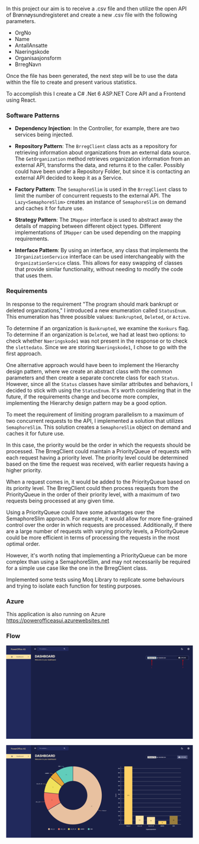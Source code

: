 In this project our aim is to receive a .csv file and then utilize the open API of
Brønnøysundregisteret and create a new .csv file with the following parameters.

- OrgNo
- Name
- AntallAnsatte
- Naeringskode
- Organisasjonsform
- BrregNavn

Once the file has been generated, the next step will be to use the data within the file to create and present various statistics.

To accomplish this I create a C# .Net 6 ASP.NET Core API and a Frontend using React.

### Software Patterns

- **Dependency Injection**: In the Controller, for example, there are two services being injected.

- **Repository Pattern**: The `BrregClient` class acts as a repository for retrieving information about organizations from an external data source. The `GetOrganization` method retrieves organization information from an external API, transforms the data, and returns it to the caller. Possibly could have been under a Repository Folder, but since it is contacting an external API decided to keep it as a Service.

- **Factory Pattern**: The `SemaphoreSlim` is used in the `BrregClient` class to limit the number of concurrent requests to the external API. The `Lazy<SemaphoreSlim>` creates an instance of `SemaphoreSlim` on demand and caches it for future use.

- **Strategy Pattern**: The `IMapper` interface is used to abstract away the details of mapping between different object types. Different implementations of `IMapper` can be used depending on the mapping requirements.

- **Interface Pattern**: By using an interface, any class that implements the `IOrganizationService` interface can be used interchangeably with the `OrganizationService` class. This allows for easy swapping of classes that provide similar functionality, without needing to modify the code that uses them.

### Requirements

In response to the requirement "The program should mark bankrupt or deleted organizations," I introduced a new enumeration called `StatusEnum`. This enumeration has three possible values: `Bankrupted`, `Deleted`, or `Active`.

To determine if an organization is `Bankrupted`, we examine the `Konkurs` flag. To determine if an organization is `Deleted`, we had at least two options: to check whether `Naeringskode1` was not present in the response or to check the `slettedato`. Since we are storing `Naeringskode1`, I chose to go with the first approach.

One alternative approach would have been to implement the Hierarchy design pattern, where we create an abstract class with the common parameters and then create a separate concrete class for each `Status`. However, since all the `Status` classes have similar attributes and behaviors, I decided to stick with using the `StatusEnum`. It's worth considering that in the future, if the requirements change and become more complex, implementing the Hierarchy design pattern may be a good option.

To meet the requirement of limiting program parallelism to a maximum of two concurrent requests to the API, I implemented a solution that utilizes `SemaphoreSlim`. This solution creates a `SemaphoreSlim` object on demand and caches it for future use.

In this case, the priority would be the order in which the requests should be processed. The BrregClient could maintain a PriorityQueue of requests with each request having a priority level. The priority level could be determined based on the time the request was received, with earlier requests having a higher priority.

When a request comes in, it would be added to the PriorityQueue based on its priority level. The BrregClient could then process requests from the PriorityQueue in the order of their priority level, with a maximum of two requests being processed at any given time.

Using a PriorityQueue could have some advantages over the SemaphoreSlim approach. For example, it would allow for more fine-grained control over the order in which requests are processed. Additionally, if there are a large number of requests with varying priority levels, a PriorityQueue could be more efficient in terms of processing the requests in the most optimal order.

However, it's worth noting that implementing a PriorityQueue can be more complex than using a SemaphoreSlim, and may not necessarily be required for a simple use case like the one in the BrregClient class.

Implemented some tests using Moq Library to replicate some behaviours and trying to isolate each function for testing purposes.

### Azure

This application is also running on Azure https://powerofficeasui.azurewebsites.net

### Flow

![Step1](./Documentation/Step1.png)

![Result](./Documentation/Result.png)
